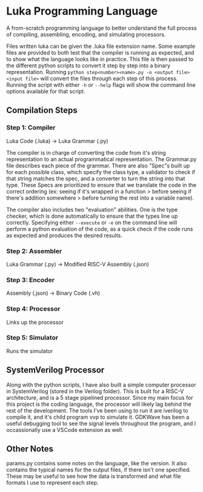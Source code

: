 # Luka Programming Language
A from-scratch programming language to better understand the full process of compiling, assembling, encoding, and simulating processors.

Files written luka can be given the .luka file extension name.
Some example files are provided to both test that the compiler is running as expected, and to show what the language looks like in practice.
This file is then passed to the different python scripts to convert it step by step into a binary representation.
Running `python step<number><name>.py -o <output file> <input file>` will convert the files through each step of this process.
Running the script with either `-h` or `--help` flags will show the command line options available for that script.

## Compilation Steps

### Step 1: Compiler

Luka Code (.luka) -> Luka Grammar (.py)

The compiler is in charge of converting the code from it's string representation to an actual programmatical representation.
The Grammar.py file describes each piece of the grammar.
There are also "Spec"s built up for each possible class, which specify the class type, a validator to check if that string matches the spec, and a converter to turn the string into that type.
These Specs are prioritized to ensure that we translate the code in the correct ordering
(ex: seeing if it's wrapped in a function > before seeing if there's addition somewhere > before turning the rest into a variable name).

The compiler also includes two "evaluation" abilities.
One is the type checker, which is done automatically to ensure that the types line up correctly.
Specifying either `--execute` or `-e` on the command line will perform a python evaluation of the code, as a quick check if the code runs as expected and produces the desired results.


### Step 2: Assembler

Luka Grammar (.py) -> Modified RISC-V Assembly (.json)


### Step 3: Encoder

Assembly (.json) -> Binary Code (.vh)


### Step 4: Processor

Links up the processor


### Step 5: Simulator

Runs the simulator

## SystemVerilog Processor

Along with the python scripts, I have also built a simple computer processor in SystemVerilog (stored in the Verilog folder).
This is built for a RISC-V architecture, and is a 5 stage pipelined processor.
Since my main focus for this project is the coding language, the processor will likely lag behind the rest of the development.
The tools I've been using to run it are iverilog to compile it, and it's child program vvp to simulate it.
GDKWave has been a useful debugging tool to see the signal levels throughout the program, and I occassionally use a VSCode extension as well.

## Other Notes

params.py contains some notes on the language, like the version.
It also contains the typical names for the output files, if there isn't one specified.
These may be useful to see how the data is transformed and what file formats I use to represent each step.